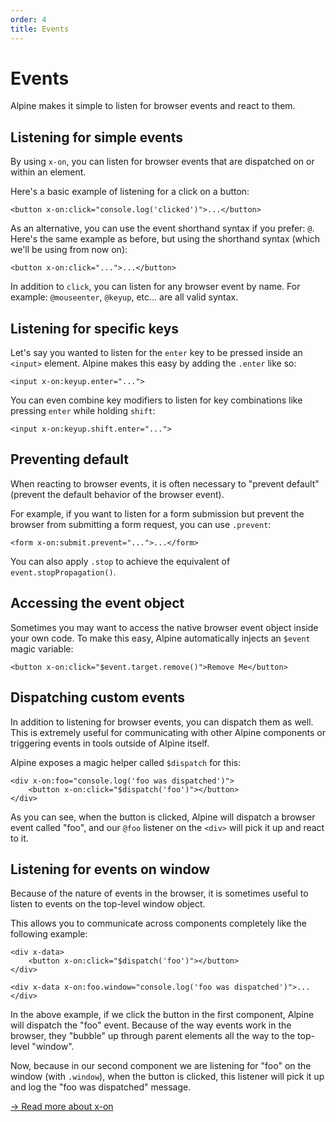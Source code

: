 ```yaml
---
order: 4
title: Events
---
```


# Events

Alpine makes it simple to listen for browser events and react to them.

<a name="listening-for-simple-events"></a>
## Listening for simple events

By using `x-on`, you can listen for browser events that are dispatched on or within an element.

Here's a basic example of listening for a click on a button:

```alpine
<button x-on:click="console.log('clicked')">...</button>
```

As an alternative, you can use the event shorthand syntax if you prefer: `@`. Here's the same example as before, but using the shorthand syntax (which we'll be using from now on):

```alpine
<button x-on:click="...">...</button>
```

In addition to `click`, you can listen for any browser event by name. For example: `@mouseenter`, `@keyup`, etc... are all valid syntax.

<a name="listening-for-specific-keys"></a>
## Listening for specific keys

Let's say you wanted to listen for the `enter` key to be pressed inside an `<input>` element. Alpine makes this easy by adding the `.enter` like so:

```alpine
<input x-on:keyup.enter="...">
```

You can even combine key modifiers to listen for key combinations like pressing `enter` while holding `shift`:

```alpine
<input x-on:keyup.shift.enter="...">
```

<a name="preventing-default"></a>
## Preventing default

When reacting to browser events, it is often necessary to "prevent default" (prevent the default behavior of the browser event).

For example, if you want to listen for a form submission but prevent the browser from submitting a form request, you can use `.prevent`:

```alpine
<form x-on:submit.prevent="...">...</form>
```

You can also apply `.stop` to achieve the equivalent of `event.stopPropagation()`.

<a name="accessing-the-event-object"></a>
## Accessing the event object

Sometimes you may want to access the native browser event object inside your own code. To make this easy, Alpine automatically injects an `$event` magic variable:

```alpine
<button x-on:click="$event.target.remove()">Remove Me</button>
```

<a name="dispatching-custom-events"></a>
## Dispatching custom events

In addition to listening for browser events, you can dispatch them as well. This is extremely useful for communicating with other Alpine components or triggering events in tools outside of Alpine itself.

Alpine exposes a magic helper called `$dispatch` for this:

```alpine
<div x-on:foo="console.log('foo was dispatched')">
    <button x-on:click="$dispatch('foo')"></button>
</div>
```

As you can see, when the button is clicked, Alpine will dispatch a browser event called "foo", and our `@foo` listener on the `<div>` will pick it up and react to it.

<a name="listening-for-events-on-window"></a>
## Listening for events on window

Because of the nature of events in the browser, it is sometimes useful to listen to events on the top-level window object.

This allows you to communicate across components completely like the following example:


```alpine
<div x-data>
    <button x-on:click="$dispatch('foo')"></button>
</div>

<div x-data x-on:foo.window="console.log('foo was dispatched')">...</div>
```

In the above example, if we click the button in the first component, Alpine will dispatch the "foo" event. Because of the way events work in the browser, they "bubble" up through parent elements all the way to the top-level "window".

Now, because in our second component we are listening for "foo" on the window (with `.window`), when the button is clicked, this listener will pick it up and log the "foo was dispatched" message.

[→ Read more about x-on](/directives/on)
